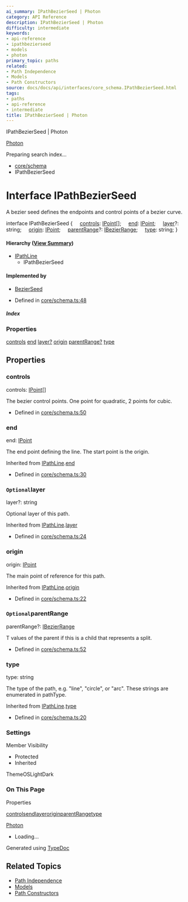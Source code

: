 ```yaml
---
ai_summary: IPathBezierSeed | Photon
category: API Reference
description: IPathBezierSeed | Photon
difficulty: intermediate
keywords:
- api-reference
- ipathbezierseed
- models
- photon
primary_topic: paths
related:
- Path Independence
- Models
- Path Constructors
source: docs/docs/api/interfaces/core_schema.IPathBezierSeed.html
tags:
- paths
- api-reference
- intermediate
title: IPathBezierSeed | Photon
---
```

IPathBezierSeed | Photon

[Photon](../index.md)




Preparing search index...

* [core/schema](../modules/core_schema.md)
* IPathBezierSeed

# Interface IPathBezierSeed

A bezier seed defines the endpoints and control points of a bezier curve.

interface IPathBezierSeed {
    [controls](#controls): [IPoint](core_schema.IPoint.md)[];
    [end](#end): [IPoint](core_schema.IPoint.md);
    [layer](#layer)?: string;
    [origin](#origin): [IPoint](core_schema.IPoint.md);
    [parentRange](#parentrange)?: [IBezierRange](core_schema.IBezierRange.md);
    [type](#type): string;
}

#### Hierarchy ([View Summary](../hierarchy.md#core/schema.IPathBezierSeed))

* [IPathLine](core_schema.IPathLine.md)
  + IPathBezierSeed

#### Implemented by

* [BezierSeed](../classes/models_BezierCurve-esm.BezierSeed.md)

* Defined in [core/schema.ts:48](https://github.com/mwhite454/photon/blob/main/packages/photon/src/core/schema.ts#L48)

##### Index

### Properties

[controls](#controls)
[end](#end)
[layer?](#layer)
[origin](#origin)
[parentRange?](#parentrange)
[type](#type)

## Properties

### controls

controls: [IPoint](core_schema.IPoint.md)[]

The bezier control points. One point for quadratic, 2 points for cubic.

* Defined in [core/schema.ts:50](https://github.com/mwhite454/photon/blob/main/packages/photon/src/core/schema.ts#L50)

### end

end: [IPoint](core_schema.IPoint.md)

The end point defining the line. The start point is the origin.

Inherited from [IPathLine](core_schema.IPathLine.md).[end](core_schema.IPathLine.md#end)

* Defined in [core/schema.ts:30](https://github.com/mwhite454/photon/blob/main/packages/photon/src/core/schema.ts#L30)

### `Optional`layer

layer?: string

Optional layer of this path.

Inherited from [IPathLine](core_schema.IPathLine.md).[layer](core_schema.IPathLine.md#layer)

* Defined in [core/schema.ts:24](https://github.com/mwhite454/photon/blob/main/packages/photon/src/core/schema.ts#L24)

### origin

origin: [IPoint](core_schema.IPoint.md)

The main point of reference for this path.

Inherited from [IPathLine](core_schema.IPathLine.md).[origin](core_schema.IPathLine.md#origin)

* Defined in [core/schema.ts:22](https://github.com/mwhite454/photon/blob/main/packages/photon/src/core/schema.ts#L22)

### `Optional`parentRange

parentRange?: [IBezierRange](core_schema.IBezierRange.md)

T values of the parent if this is a child that represents a split.

* Defined in [core/schema.ts:52](https://github.com/mwhite454/photon/blob/main/packages/photon/src/core/schema.ts#L52)

### type

type: string

The type of the path, e.g. "line", "circle", or "arc". These strings are enumerated in pathType.

Inherited from [IPathLine](core_schema.IPathLine.md).[type](core_schema.IPathLine.md#type)

* Defined in [core/schema.ts:20](https://github.com/mwhite454/photon/blob/main/packages/photon/src/core/schema.ts#L20)

### Settings

Member Visibility

* Protected
* Inherited

ThemeOSLightDark

### On This Page

Properties

[controls](#controls)[end](#end)[layer](#layer)[origin](#origin)[parentRange](#parentrange)[type](#type)

[Photon](../index.md)

* Loading...

Generated using [TypeDoc](https://typedoc.org/)

## Related Topics

- [Path Independence](../index.md)
- [Models](../index.md)
- [Path Constructors](../index.md)
